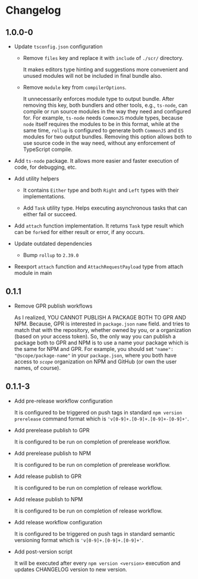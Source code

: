 # Changelog

## 1.0.0-0

- Update `tsconfig.json` configuration

  - Remove `files` key and replace it with `include` of `./scr/` directory.

    It makes editors type hinting and suggestions more convenient and unused modules will not be included in final bundle also.

  - Remove `module` key from `compilerOptions`.

    It unnecessarily enforces module type to output bundle. After removing this key, both bundlers and other tools, e.g., `ts-node`, can compile or run source modules in the way they need and configured for. For example, `ts-node` needs `CommonJS` module types, because `node` itself requires the modules to be in this format, while at the same time, `rollup` is configured to generate both `CommonJS` and `ES` modules for two output bundles. Removing this option allows both to use source code in the way need, without any enforcement of TypeScript compile.

- Add `ts-node` package. It allows more easier and faster execution of code, for debugging, etc.

- Add utility helpers

  - It contains `Either` type and both `Right` and `Left` types with their implementations.

  - Add `Task` utility type. Helps executing asynchronous tasks that can either fail or succeed.

- Add `attach` function implementation. It returns `Task` type result which can be `fork`ed for either result or error, if any occurs.

- Update outdated dependencies

  - Bump `rollup` to `2.39.0`

- Reexport `attach` function and `AttachRequestPayload` type from attach module in main

## 0.1.1

- Remove GPR publish workflows

  As I realized, YOU CANNOT PUBLISH A PACKAGE BOTH TO GPR AND NPM. Because, GPR is interested in `package.json` `name` field. and tries to match that with the repository, whether owned by you, or a organization (based on your access token). So, the only way you can publish a package both to GPR and NPM is to use a name your package which is the same for NPM and GPR. For example, you should set `"name": "@scope/package-name"` in your `package.json`, where you both have access to _`scope`_ organization on NPM and GitHub (or own the user names, of course).

## 0.1.1-3

- Add pre-release workflow configuration

  It is configured to be triggered on push tags in standard `npm version prerelease` command format which is `'v[0-9]+.[0-9]+.[0-9]+-[0-9]+'`.

- Add prerelease publish to GPR

  It is configured to be run on completion of prerelease workflow.

- Add prerelease publish to NPM

  It is configured to be run on completion of prerelease workflow.

- Add release publish to GPR

  It is configured to be run on completion of release workflow.

- Add release publish to NPM

  It is configured to be run on completion of release workflow.

- Add release workflow configuration

  It is configured to be triggered on push tags in standard semantic versioning format which is `'v[0-9]+.[0-9]+.[0-9]+'`.

- Add post-version script

  It will be executed after every `npm version <version>` execution and updates CHANGELOG version to new version.

